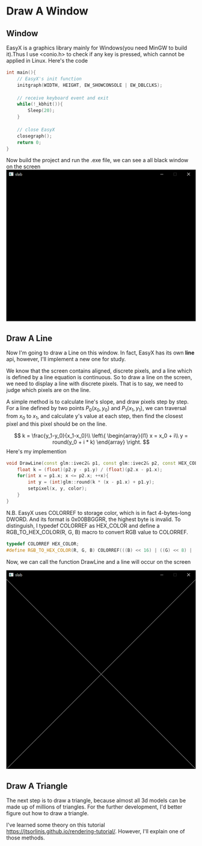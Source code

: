 # Draw A Window
## Window
EasyX is a graphics library mainly for Windows(you need MinGW to build it).Thus I use <conio.h> to check if any key is pressed, which cannot be applied in Linux. 
Here's the code
```c++
int main(){
    // EasyX's init function
    initgraph(WIDTH, HEIGHT, EW_SHOWCONSOLE | EW_DBLCLKS);

    // receive keyboard event and exit
    while(!_kbhit()){
        Sleep(20);
    }

    // close EasyX
    closegraph();
    return 0;
}
```

Now build the project and run the .exe file, we can see a all black window on the screen
![img_1.png](img_1.png)

## Draw A Line
Now I'm going to draw a Line on this window. In fact, EasyX has its own **line** api, however, I'll implement a new one for study.

We know that the screen contains aligned, discrete pixels, and a line which is defined by a line equation is continuous. So to draw a line on the screen, we need to display a line with discrete pixels. That is to say, we need to judge which pixels are on the line.

A simple method is to calculate line's slope, and draw pixels step by step. For a line defined by two points $P_0(x_0, y_0)$ and $P_1(x_1, y_1)$, we can traversal from $x_0$ to $x_1$, and calculate y's value at each step, then find the closest pixel and this pixel should be on the line.

$$
k = \frac{y_1-y_0}{x_1-x_0}\\
\left\{
	\begin{array}{l1}
		x = x_0 + i\\
		y = round(y_0 + i * k)
	\end{array}
\right.
$$
Here's my implemention

```c++
void DrawLine(const glm::ivec2& p1, const glm::ivec2& p2, const HEX_COLOR& color){
    float k = (float)(p2.y - p1.y) / (float)(p2.x - p1.x);
    for(int x = p1.x; x <= p2.x; ++x){
        int y = (int)glm::round(k * (x - p1.x) + p1.y);
        setpixel(x, y, color);
    }
}
```

N.B. EasyX uses COLORREF to storage color, which is in fact 4-bytes-long DWORD. And its format is 0x00BBGGRR, the highest byte is invalid. To distinguish, I typedef COLORREF as HEX_COLOR and define a RGB_TO_HEX_COLOR(R, G, B) macro to convert RGB value to COLORREF.

```c++
typedef COLORREF HEX_COLOR;
#define RGB_TO_HEX_COLOR(R, G, B) COLORREF(((B) << 16) | ((G) << 8) | (R))
```

Now, we can call the function DrawLine and a line will occur on the screen

![img_2.png](img_2.png)

## Draw A Triangle

The next step is to draw a triangle, because almost all 3d models can be made up of millions of triangles. For the further development, I'd better figure out how to draw a triangle.

I've learned some theory on this tutorial https://jtsorlinis.github.io/rendering-tutorial/. However, I'll explain one of those methods.

